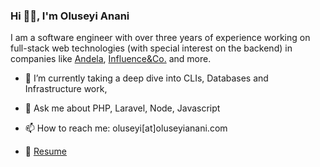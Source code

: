 ### Hi 👋🏼, I'm Oluseyi Anani

I am a software engineer with over three years of experience working on full-stack web technologies (with special interest on the backend) in companies like [Andela](https://www.andela.com), [Influence&Co.](https://www.influenceandco.com) and more.

- 🌱  I’m currently taking a deep dive into CLIs, Databases and Infrastructure work, 

- 💬  Ask me about PHP, Laravel, Node, Javascript

- 📫  How to reach me: oluseyi[at]oluseyianani.com

- 📄 [Resume](https://www.linkedin.com/in/anasey/)

<!--
**anasey01/anasey01** is a ✨ _special_ ✨ repository because its `README.md` (this file) appears on your GitHub profile.

Here are some ideas to get you started:

- 🔭 I’m currently working on ...
- 🌱 I’m currently learning ...
- 👯 I’m looking to collaborate on ...
- 🤔 I’m looking for help with ...
- 💬 Ask me about ...
- 📫 How to reach me: ...
- 😄 Pronouns: ...
- ⚡ Fun fact: ...
-->
